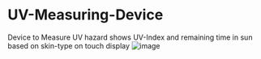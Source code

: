 # UV-Measuring-Device
Device to Measure UV hazard shows UV-Index and remaining time in sun based on skin-type on touch display
![image](https://user-images.githubusercontent.com/103884925/228441100-9837ecee-3c59-4e13-b5c0-366e95c43b3a.png)
